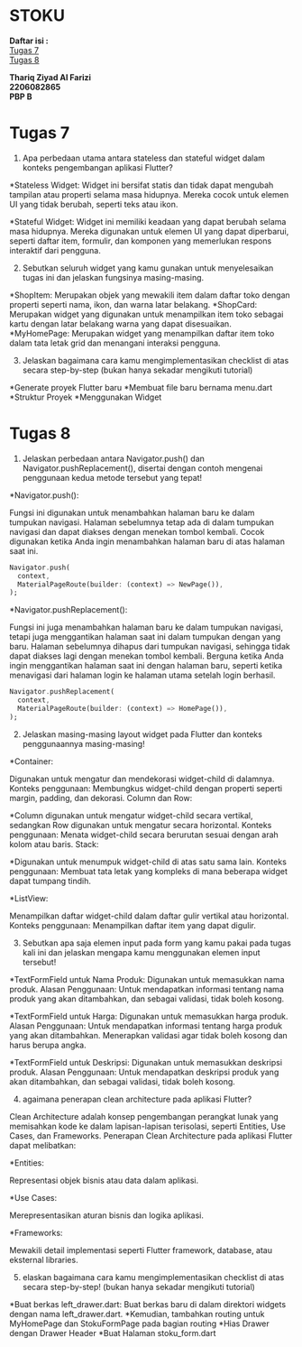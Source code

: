 # **STOKU**

**Daftar isi :**<br/>
[Tugas 7](#tugas-7)<br/>
[Tugas 8](#tugas-8)<br/>


**Thariq Ziyad Al Farizi**<br/>
**2206082865**<br/>
**PBP B**<br/>

# **Tugas 7**

1. Apa perbedaan utama antara stateless dan stateful widget dalam konteks pengembangan aplikasi Flutter?

*Stateless Widget: Widget ini bersifat statis dan tidak dapat mengubah tampilan atau properti selama masa hidupnya. Mereka cocok untuk elemen UI yang tidak berubah, seperti teks atau ikon.

*Stateful Widget: Widget ini memiliki keadaan yang dapat berubah selama masa hidupnya. Mereka digunakan untuk elemen UI yang dapat diperbarui, seperti daftar item, formulir, dan komponen yang memerlukan respons interaktif dari pengguna.


2. Sebutkan seluruh widget yang kamu gunakan untuk menyelesaikan tugas ini dan jelaskan fungsinya masing-masing.

*ShopItem: Merupakan objek yang mewakili item dalam daftar toko dengan properti seperti nama, ikon, dan warna latar belakang.
*ShopCard: Merupakan widget yang digunakan untuk menampilkan item toko sebagai kartu dengan latar belakang warna yang dapat disesuaikan.
*MyHomePage: Merupakan widget yang menampilkan daftar item toko dalam tata letak grid dan menangani interaksi pengguna.


3. Jelaskan bagaimana cara kamu mengimplementasikan checklist di atas secara step-by-step (bukan hanya sekadar mengikuti tutorial)

*Generate proyek Flutter baru 
*Membuat file baru bernama menu.dart
*Struktur Proyek
*Menggunakan Widget

# **Tugas 8**

1. Jelaskan perbedaan antara Navigator.push() dan Navigator.pushReplacement(), disertai dengan contoh mengenai penggunaan kedua metode tersebut yang tepat!

*Navigator.push():

Fungsi ini digunakan untuk menambahkan halaman baru ke dalam tumpukan navigasi.
Halaman sebelumnya tetap ada di dalam tumpukan navigasi dan dapat diakses dengan menekan tombol kembali.
Cocok digunakan ketika Anda ingin menambahkan halaman baru di atas halaman saat ini.

```dart
Navigator.push(
  context,
  MaterialPageRoute(builder: (context) => NewPage()),
);
```
*Navigator.pushReplacement():

Fungsi ini juga menambahkan halaman baru ke dalam tumpukan navigasi, tetapi juga menggantikan halaman saat ini dalam tumpukan dengan yang baru.
Halaman sebelumnya dihapus dari tumpukan navigasi, sehingga tidak dapat diakses lagi dengan menekan tombol kembali.
Berguna ketika Anda ingin menggantikan halaman saat ini dengan halaman baru, seperti ketika menavigasi dari halaman login ke halaman utama setelah login berhasil.

```dart
Navigator.pushReplacement(
  context,
  MaterialPageRoute(builder: (context) => HomePage()),
);

```

2. Jelaskan masing-masing layout widget pada Flutter dan konteks penggunaannya masing-masing!

*Container:

Digunakan untuk mengatur dan mendekorasi widget-child di dalamnya.
Konteks penggunaan: Membungkus widget-child dengan properti seperti margin, padding, dan dekorasi.
Column dan Row:

*Column digunakan untuk mengatur widget-child secara vertikal, sedangkan Row digunakan untuk mengatur secara horizontal.
Konteks penggunaan: Menata widget-child secara berurutan sesuai dengan arah kolom atau baris.
Stack:

*Digunakan untuk menumpuk widget-child di atas satu sama lain.
Konteks penggunaan: Membuat tata letak yang kompleks di mana beberapa widget dapat tumpang tindih.

*ListView:

Menampilkan daftar widget-child dalam daftar gulir vertikal atau horizontal.
Konteks penggunaan: Menampilkan daftar item yang dapat digulir.

3. Sebutkan apa saja elemen input pada form yang kamu pakai pada tugas kali ini dan jelaskan mengapa kamu menggunakan elemen input tersebut!

*TextFormField untuk Nama Produk: Digunakan untuk memasukkan nama produk. Alasan Penggunaan: Untuk mendapatkan informasi tentang nama produk yang akan ditambahkan, dan sebagai validasi, tidak boleh kosong.

*TextFormField untuk Harga: Digunakan untuk memasukkan harga produk. Alasan Penggunaan: Untuk mendapatkan informasi tentang harga produk yang akan ditambahkan. Menerapkan validasi agar tidak boleh kosong dan harus berupa angka.

*TextFormField untuk Deskripsi: Digunakan untuk memasukkan deskripsi produk. Alasan Penggunaan: Untuk mendapatkan deskripsi produk yang akan ditambahkan, dan sebagai validasi, tidak boleh kosong.

4. agaimana penerapan clean architecture pada aplikasi Flutter?

Clean Architecture adalah konsep pengembangan perangkat lunak yang memisahkan kode ke dalam lapisan-lapisan terisolasi, seperti Entities, Use Cases, dan Frameworks. Penerapan Clean Architecture pada aplikasi Flutter dapat melibatkan:

*Entities:

Representasi objek bisnis atau data dalam aplikasi.

*Use Cases:

Merepresentasikan aturan bisnis dan logika aplikasi.

*Frameworks:

Mewakili detail implementasi seperti Flutter framework, database, atau eksternal libraries.

5. elaskan bagaimana cara kamu mengimplementasikan checklist di atas secara step-by-step! (bukan hanya sekadar mengikuti tutorial)

*Buat berkas left_drawer.dart: Buat berkas baru di dalam direktori widgets dengan nama left_drawer.dart.
*Kemudian, tambahkan routing untuk MyHomePage dan StokuFormPage pada bagian routing
*Hias Drawer dengan Drawer Header
*Buat Halaman stoku_form.dart
